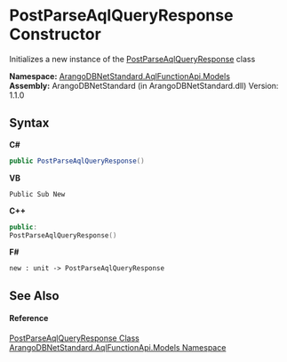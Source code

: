 # PostParseAqlQueryResponse Constructor 
 

Initializes a new instance of the <a href="93722abf-a9df-0ec5-cef8-a90af3bcf2e3">PostParseAqlQueryResponse</a> class

**Namespace:**&nbsp;<a href="e03acbe1-782e-533e-7ffe-cd51613ed54f">ArangoDBNetStandard.AqlFunctionApi.Models</a><br />**Assembly:**&nbsp;ArangoDBNetStandard (in ArangoDBNetStandard.dll) Version: 1.1.0

## Syntax

**C#**<br />
``` C#
public PostParseAqlQueryResponse()
```

**VB**<br />
``` VB
Public Sub New
```

**C++**<br />
``` C++
public:
PostParseAqlQueryResponse()
```

**F#**<br />
``` F#
new : unit -> PostParseAqlQueryResponse
```


## See Also


#### Reference
<a href="93722abf-a9df-0ec5-cef8-a90af3bcf2e3">PostParseAqlQueryResponse Class</a><br /><a href="e03acbe1-782e-533e-7ffe-cd51613ed54f">ArangoDBNetStandard.AqlFunctionApi.Models Namespace</a><br />